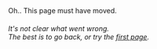 
<div class="text-center">

<div class="h5 mt-5 pt-5 font-weight-700 text-primary">
    Oh.. This page must have moved.
</div>

<h6 class="text-muted">It's not clear what went wrong.<br>The best is to go back, or try the <a href="/#"> first page</a>.</h6>

</div>
